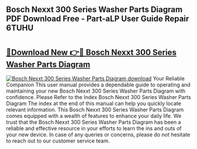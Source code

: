 ## Bosch Nexxt 300 Series Washer Parts Diagram PDF Download Free - Part-aLP User Guide Repair 6TUHU

# <h2><a href="http://dft87uo.blite.top/?on=Bosch+Nexxt+300+Series+Washer+Parts+Diagram">🔗Download New 👉🔴 Bosch Nexxt 300 Series Washer Parts Diagram</a></h2>

[![Bosch Nexxt 300 Series Washer Parts Diagram download](https://i.imgur.com/lujVjoI.png)](http://dft87uo.blite.top/?on=Bosch+Nexxt+300+Series+Washer+Parts+Diagram)
Your Reliable Companion This user manual provides a dependable guide to operating and maintaining your new Bosch Nexxt 300 Series Washer Parts Diagram with confidence. Please Refer to the Index Bosch Nexxt 300 Series Washer Parts Diagram The index at the end of this manual can help you quickly locate relevant information. This Bosch Nexxt 300 Series Washer Parts Diagram comes equipped with a wealth of features to enhance your daily life. We trust that the Bosch Nexxt 300 Series Washer Parts Diagram has been a reliable and effective resource in your efforts to learn the ins and outs of your new device. In case of any queries or concerns, please do not hesitate to reach out to our customer service team.
